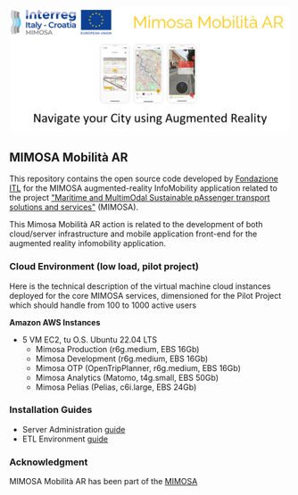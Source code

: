 ![banner](resources/banner.png)

## MIMOSA Mobilità AR

This repository contains the open source code developed by [Fondazione ITL](https://www.fondazioneitl.org/) for the MIMOSA augmented-reality InfoMobility application related to the project ["Maritime and MultimOdal Sustainable pAssenger transport solutions and services"](https://www.fondazioneitl.org/en/project/mimosa-maritime-and-multimodal-sustainable-passenger-transport-solutions-and-services/) (MIMOSA).

This Mimosa Mobilità AR action is related to the development of both cloud/server infrastructure and mobile application front-end for the augmented reality infomobility application.

### Cloud Environment (low load, pilot project)

Here is the technical description of the virtual machine cloud instances deployed for the core MIMOSA services, dimensioned for the Pilot Project which should handle from 100 to 1000 active users

**Amazon AWS Instances**
- 5 VM EC2, tu O.S. Ubuntu 22.04 LTS
  -	Mimosa Production (r6g.medium, EBS 16Gb)
  - Mimosa Development (r6g.medium, EBS 16Gb)
  - Mimosa OTP (OpenTripPlanner, r6g.medium, EBS 16Gb)
  - Mimosa Analytics (Matomo, t4g.small, EBS 50Gb)
  - Mimosa Pelias (Pelias, c6i.large, EBS 24Gb)


### Installation Guides
- Server Administration [guide](admin/README.md)
- ETL Environment [guide](etl/README.md)


### Acknowledgment

MIMOSA Mobilità AR has been part of the [MIMOSA](https://www.fondazioneitl.org/en/project/mimosa-maritime-and-multimodal-sustainable-passenger-transport-solutions-and-services/)
